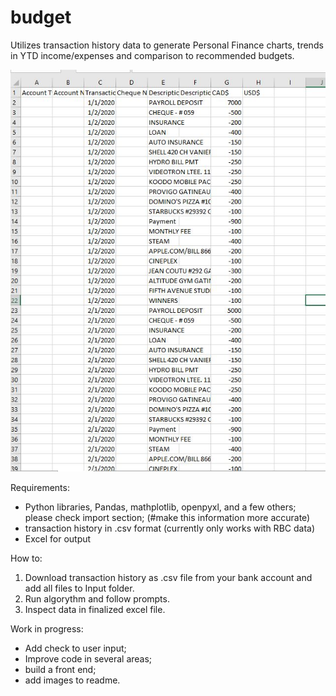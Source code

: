 # budget
Utilizes transaction history data to generate Personal Finance charts, trends in YTD income/expenses and comparison to recommended budgets.

![Input Sample (Test data)](https://github.com/N16htblade/DataScience_PersonalFinances/blob/main/Input%20test%20sample.JPG)


Requirements:
- Python libraries, Pandas, mathplotlib, openpyxl, and a few others; please check import section; (#make this information more accurate)
- transaction history in .csv format (currently only works with RBC data)
- Excel for output

How to:
1. Download transaction history as .csv file from your bank account and add all files to Input folder.
2. Run algorythm and follow prompts.
3. Inspect data in finalized excel file.

Work in progress:
- Add check to user input;
- Improve code in several areas;
- build a front end;
- add images to readme.
